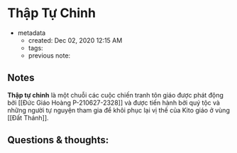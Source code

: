 # Thập Tự Chinh

- metadata
	- created: Dec 02, 2020 12:15 AM
	- tags:
	- previous note:

## Notes

**Thập tự chinh** là một chuỗi các cuộc chiến tranh tôn giáo được phát động bởi [[Đức Giáo Hoàng P-210627-2328]] và được tiến hành bởi quý tộc và những người tự nguyện tham gia để khôi phục lại vị thế của Kito giáo ở vùng [[Đất Thánh]].

## Questions & thoughts:

